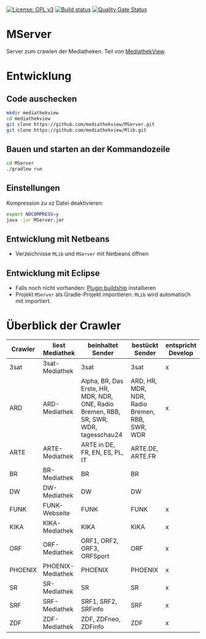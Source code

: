 [![License: GPL v3](https://img.shields.io/badge/License-GPL%20v3-blue.svg)](http://www.gnu.org/licenses/gpl-3.0)
[![Build status](https://github.com/mediathekview/MServer/workflows/Build%20and%20test/badge.svg?branch=master)](https://github.com/mediathekview/MServer/actions?query=workflow%3A%22Build+and+test%22+branch%3Amaster)
[![Quality Gate Status](https://sonarcloud.io/api/project_badges/measure?project=mediathekview_MServer&metric=alert_status)](https://sonarcloud.io/dashboard?id=mediathekview_MServer)

# MServer
Server zum crawlen der Mediatheken. Teil von [MediathekView](https://github.com/mediathekview).

# Entwicklung

## Code auschecken
```bash
mkdir mediathekview
cd mediathekview
git clone https://github.com/mediathekview/MServer.git
git clone https://github.com/mediathekview/Mlib.git
```

## Bauen und starten an der Kommandozeile
```bash
cd MServer
./gradlew run
```

## Einstellungen

Kompression zu xz Datei deaktivieren:
```bash
export NOCOMPRESS=y
java -jar MServer.jar
```

## Entwicklung mit Netbeans
* Verzeichnisse `MLib` und `MServer` mit Netbeans öffnen

## Entwicklung mit Eclipse
* Falls noch nicht vorhanden: [Plugin buildship](https://projects.eclipse.org/projects/tools.buildship) installieren
* Projekt `MServer` als Gradle-Projekt importieren. `MLib` wird automatisch mit importiert.


# Überblick der Crawler

| Crawler | liest Mediathek | beinhaltet Sender | bestückt Sender | entspricht Develop |
|---------|-----------|--------|---------|--|
| 3sat|3sat-Mediathek|3sat |3sat|x|
| ARD|ARD-Mediathek|Alpha, BR, Das Erste, HR, MDR, NDR, ONE, Radio Bremen, RBB, SR, SWR, WDR, tagesschau24|ARD, HR, MDR, NDR, Radio Bremen, RBB, SWR, WDR| x|
| ARTE|ARTE-Mediathek|ARTE in DE, FR, EN, ES, PL, IT|ARTE.DE, ARTE.FR||
| BR|BR-Mediathek|BR|BR||
| DW|DW-Mediathek|DW|DW||
| FUNK | FUNK-Webseite | FUNK |FUNK |x|
| KIKA|KIKA-Mediathek|KIKA|KIKA|x|
| ORF|ORF-Mediathek|ORF1, ORF2, ORF3, ORFSport|ORF|x|
| PHOENIX|PHOENIX-Mediathek|PHOENIX|PHOENIX|x|
| SR|SR-Mediathek|SR|SR|x|
| SRF|SRF-Mediathek|SRF1, SRF2, SRFinfo|SRF|x|
| ZDF|ZDF-Mediathek|ZDF, ZDFneo, ZDFinfo|ZDF|x|
